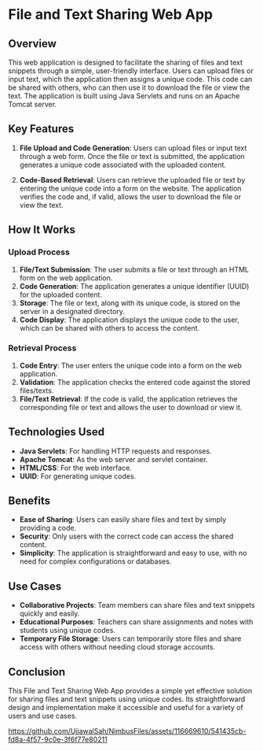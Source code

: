 # File and Text Sharing Web App

## Overview

This web application is designed to facilitate the sharing of files and text snippets through a simple, user-friendly interface. Users can upload files or input text, which the application then assigns a unique code. This code can be shared with others, who can then use it to download the file or view the text. The application is built using Java Servlets and runs on an Apache Tomcat server. 

## Key Features

1. **File Upload and Code Generation**: Users can upload files or input text through a web form. Once the file or text is submitted, the application generates a unique code associated with the uploaded content.

2. **Code-Based Retrieval**: Users can retrieve the uploaded file or text by entering the unique code into a form on the website. The application verifies the code and, if valid, allows the user to download the file or view the text.

## How It Works

### Upload Process

1. **File/Text Submission**: The user submits a file or text through an HTML form on the web application.
2. **Code Generation**: The application generates a unique identifier (UUID) for the uploaded content.
3. **Storage**: The file or text, along with its unique code, is stored on the server in a designated directory.
4. **Code Display**: The application displays the unique code to the user, which can be shared with others to access the content.

### Retrieval Process

1. **Code Entry**: The user enters the unique code into a form on the web application.
2. **Validation**: The application checks the entered code against the stored files/texts.
3. **File/Text Retrieval**: If the code is valid, the application retrieves the corresponding file or text and allows the user to download or view it.

## Technologies Used

- **Java Servlets**: For handling HTTP requests and responses.
- **Apache Tomcat**: As the web server and servlet container.
- **HTML/CSS**: For the web interface.
- **UUID**: For generating unique codes.

## Benefits

- **Ease of Sharing**: Users can easily share files and text by simply providing a code.
- **Security**: Only users with the correct code can access the shared content.
- **Simplicity**: The application is straightforward and easy to use, with no need for complex configurations or databases.

## Use Cases

- **Collaborative Projects**: Team members can share files and text snippets quickly and easily.
- **Educational Purposes**: Teachers can share assignments and notes with students using unique codes.
- **Temporary File Storage**: Users can temporarily store files and share access with others without needing cloud storage accounts.

## Conclusion

This File and Text Sharing Web App provides a simple yet effective solution for sharing files and text snippets using unique codes. Its straightforward design and implementation make it accessible and useful for a variety of users and use cases.

https://github.com/UjjawalSah/NimbusFiles/assets/116669610/541435cb-fd8a-4f57-9c0e-3f6f77e80211

